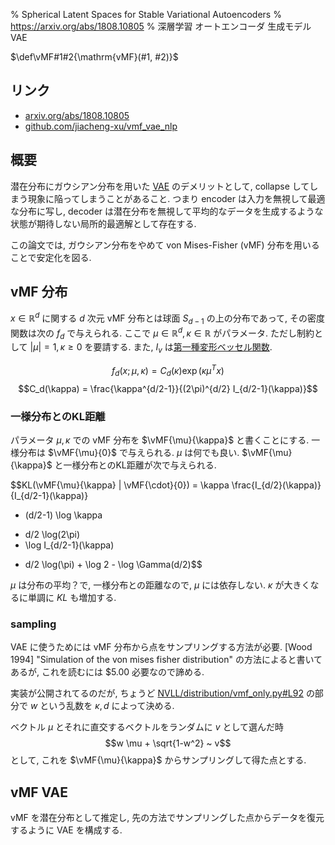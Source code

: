 % Spherical Latent Spaces for Stable Variational Autoencoders
% https://arxiv.org/abs/1808.10805
% 深層学習 オートエンコーダ 生成モデル VAE

$\def\vMF#1#2{\mathrm{vMF}(#1, #2)}$

## リンク

- [arxiv.org/abs/1808.10805](https://arxiv.org/abs/1808.10805)
- [github.com/jiacheng-xu/vmf_vae_nlp](https://github.com/jiacheng-xu/vmf_vae_nlp)

## 概要

潜在分布にガウシアン分布を用いた [VAE](VAE.html) のデメリットとして,
collapse してしまう現象に陥ってしまうことがあること.
つまり encoder は入力を無視して最適な分布に写し,
decoder は潜在分布を無視して平均的なデータを生成するような状態が期待しない局所的最適解として存在する.

この論文では, ガウシアン分布をやめて von Mises-Fisher (vMF) 分布を用いることで安定化を図る.

## vMF 分布

$x \in \mathbb R^d$ に関する $d$ 次元 vMF 分布とは球面 $S_{d-1}$ の上の分布であって, その密度関数は次の $f_d$ で与えられる.
ここで $\mu \in \mathbb R^d, \kappa \in \mathbb R$ がパラメータ.
ただし制約として $|\mu|=1, \kappa \geq 0$ を要請する.
また, $I_v$ は[第一種変形ベッセル関数](https://ja.wikipedia.org/wiki/%E3%83%99%E3%83%83%E3%82%BB%E3%83%AB%E9%96%A2%E6%95%B0#%E5%A4%89%E5%BD%A2%E3%83%99%E3%83%83%E3%82%BB%E3%83%AB%E9%96%A2%E6%95%B0).

$$f_d(x ; \mu, \kappa) = C_d(\kappa) \exp(\kappa \mu^T x)$$
$$C_d(\kappa) = \frac{\kappa^{d/2-1}}{(2\pi)^{d/2} I_{d/2-1}(\kappa)}$$

### 一様分布とのKL距離

パラメータ $\mu, \kappa$ での vMF 分布を $\vMF{\mu}{\kappa}$ と書くことにする.
一様分布は $\vMF{\mu}{0}$ で与えられる. $\mu$ は何でも良い.
$\vMF{\mu}{\kappa}$ と一様分布とのKL距離が次で与えられる.

$$KL(\vMF{\mu}{\kappa} \| \vMF{\cdot}{0}) =
\kappa \frac{I_{d/2}(\kappa)}{I_{d/2-1}(\kappa)}
+ (d/2-1) \log \kappa
- d/2 \log(2\pi)
- \log I_{d/2-1}(\kappa)
+ d/2 \log(\pi) + \log 2 - \log \Gamma(d/2)$$

$\mu$ は分布の平均？で, 一様分布との距離なので, $\mu$ には依存しない.
$\kappa$ が大きくなるに単調に $KL$ も増加する.

### sampling

VAE に使うためには vMF 分布から点をサンプリングする方法が必要.
[Wood 1994] "Simulation of the von mises fisher distribution"
の方法によると書いてあるが, これを読むには \$5.00 必要なので諦める.

実装が公開されてるのだが,
ちょうど
[NVLL/distribution/vmf_only.py#L92](https://github.com/jiacheng-xu/vmf_vae_nlp/blob/master/NVLL/distribution/vmf_only.py#L92)
の部分で $w$ という乱数を $\kappa, d$ によって決める.

ベクトル $\mu$ とそれに直交するベクトルをランダムに $v$ として選んだ時
$$w \mu + \sqrt{1-w^2} ~ v$$
として, これを $\vMF{\mu}{\kappa}$ からサンプリングして得た点とする.

## vMF VAE

vMF を潜在分布として推定し, 先の方法でサンプリングした点からデータを復元するように VAE を構成する.

